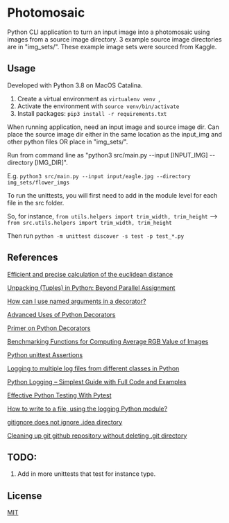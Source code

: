 # Photomosaic 

Python CLI application to turn an input image into a photomosaic using images from a source image directory. 3 example source image directories are in "img_sets/". These example image sets were sourced from Kaggle. 


## Usage 

Developed with Python 3.8 on MacOS Catalina. 
1. Create a virtual environment as ```virtualenv venv ```, 
2. Activate the environment with ```source venv/bin/activate```
3. Install packages:  ```pip3 install -r requirements.txt``` 

When running application, need an input image and source image dir. Can place the source image dir either in the same location as the input_img and other python files OR place in "img_sets/". 

Run from command line as "python3 src/main.py --input [INPUT_IMG] --directory [IMG_DIR]". 

E.g. ```python3 src/main.py --input input/eagle.jpg --directory img_sets/flower_imgs```

To run the unittests, you will first need to add in the module level for each file in the src folder. 

So, for instance, ```from utils.helpers import trim_width, trim_height``` --> ```from src.utils.helpers import trim_width, trim_height```

Then run ```python -m unittest discover -s test -p test_*.py```


## References

[Efficient and precise calculation of the euclidean distance](https://stackoverflow.com/questions/37794849/efficient-and-precise-calculation-of-the-euclidean-distance)

[Unpacking (Tuples) in Python: Beyond Parallel Assignment](https://stackabuse.com/unpacking-in-python-beyond-parallel-assignment/)

[How can I use named arguments in a decorator?](https://stackoverflow.com/questions/627501/how-can-i-use-named-arguments-in-a-decorator)

[Advanced Uses of Python Decorators](https://www.codementor.io/@sheena/advanced-use-python-decorators-class-function-du107nxsv)

[Primer on Python Decorators](https://realpython.com/primer-on-python-decorators/#classes-as-decorators)

[Benchmarking Functions for Computing Average RGB Value of Images](https://stackoverflow.com/questions/12703871/benchmarking-functions-for-computing-average-rgb-value-of-images)

[Python unittest Assertions](https://kapeli.com/cheat_sheets/Python_unittest_Assertions.docset/Contents/Resources/Documents/index)

[Logging to multiple log files from different classes in Python](https://stackoverflow.com/questions/17035077/logging-to-multiple-log-files-from-different-classes-in-python)

[Python Logging – Simplest Guide with Full Code and Examples](https://www.machinelearningplus.com/python/python-logging-guide/)

[Effective Python Testing With Pytest](https://realpython.com/pytest-python-testing/)

[How to write to a file, using the logging Python module?](https://stackoverflow.com/questions/6386698/how-to-write-to-a-file-using-the-logging-python-module)

[gitignore does not ignore .idea directory](https://stackoverflow.com/questions/36839838/gitignore-does-not-ignore-idea-directory)

[Cleaning up git github repository without deleting .git directory](https://panjeh.medium.com/cleaning-up-git-github-repository-without-deleting-git-directory-c86b7415b51b)


## TODO:

1.  Add in more unittests that test for instance type.


## License 
[MIT](https://choosealicense.com/licenses/mit/)
